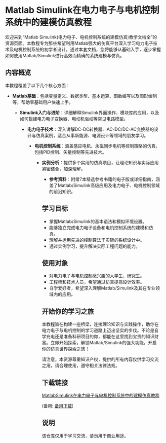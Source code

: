 # Matlab Simulink在电力电子与电机控制系统中的建模仿真教程

欢迎来到“Matlab Simulink(电力电子、电机控制系统的建模仿真)教学文档全”的资源页面。本教程专为那些希望利用Matlab强大的仿真平台深入学习电力电子技术及电机控制系统的初学者设计。通过本套文档，您将能够从基础入手，逐步掌握如何使用Matlab/Simulink进行高效而精确的系统建模与仿真。

## 内容概览

本教程覆盖了以下几个核心方面：

- **Matlab基础**：包括变量定义、数据类型、基本运算、函数编写以及图形绘制等，帮助零基础用户快速上手。

  - **Simulink入门与进阶**：详细解释Simulink界面操作，模块库的应用，以及如何搭建电力电子变换器、电动机驱动等常见电路模型。

    - **电力电子技术**：深入讲解DC-DC转换器、AC-DC/DC-AC变换器的设计与仿真案例，适合从事新能源、电源设计等领域的朋友学习。

      - **电机控制系统**：涵盖感应电机、永磁同步电机等控制策略的仿真，包括PID控制、矢量控制等先进技术。

        - **实例分析**：提供多个实用的仿真项目，让理论知识与实际应用紧密结合，加深理解。

          - **参考资料**：附赠7本精选参考书籍的电子版或详细指南，涵盖了Matlab/Simulink高级应用及电力电子、电机控制领域的前沿知识。

          ## 学习目标

          - 掌握Matlab/Simulink的基本语法和模拟环境设置。
          - 能够独立完成电力电子设备和电机控制系统的建模和仿真。
          - 理解并运用先进的控制算法于实际的系统设计中。
          - 通过实例学习，提升解决实际工程问题的能力。

          ## 使用对象

          - 对电力电子与电机控制感兴趣的大学生、研究生。
          - 工程师和技术人员，希望通过仿真提高设计效率。
          - 自学爱好者，希望深入理解Matlab/Simulink及其在专业领域内的应用。

          ## 开始你的学习之旅

          本教程旨在构建一座桥梁，连接理论知识与实践操作，助你在电力电子与电机控制的学习道路上迈出坚实的步伐。不论是自学充电还是准备科研项目的你，都能在这里找到宝贵的知识财富。立即开始探索，解锁Matlab/Simulink的强大功能，开启你的仿真世界探索之旅！

          请注意，本资源尊重知识产权，提供的所有内容仅供学习交流之用，请合理使用，遵守相关法律法规。

          ## 下载链接
          [MatlabSimulink在电力电子与电机控制系统中的建模仿真教程](https://pan.quark.cn/s/303f020f2314) 

          (备用: [备用下载](https://pan.baidu.com/s/1G4c8SkvN47Lb5ZXI8iUSaQ?pwd=1234))

          ## 说明

          该仓库仅用于学习交流，请勿用于商业用途。
